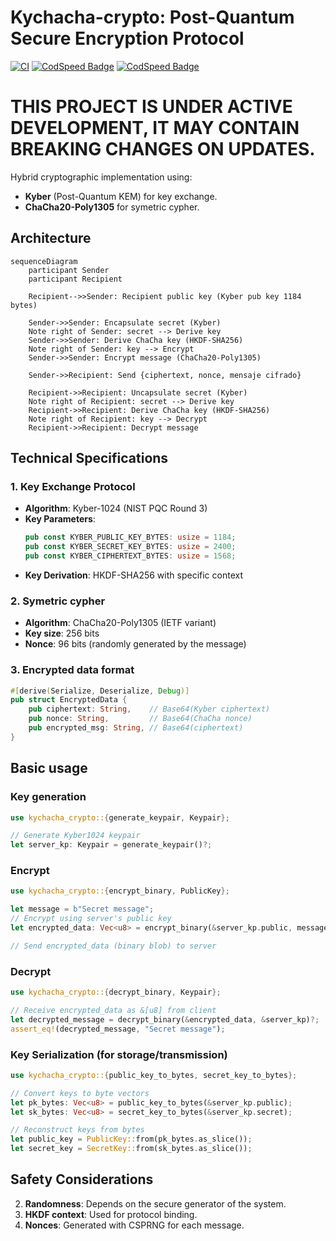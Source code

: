 # Kychacha-crypto: Post-Quantum Secure Encryption Protocol
[![CI](https://github.com/Nichokas/kychacha_crypto/actions/workflows/build.yaml/badge.svg)](https://github.com/Nichokas/kychacha_crypto/actions/workflows/build.yaml)
[![CodSpeed Badge](https://img.shields.io/endpoint?url=https://codspeed.io/badge.json)](https://codspeed.io/Nichokas/kychacha_crypto)
[![CodSpeed Badge](https://img.shields.io/crates/v/ml-dsa?logo=rust)](https://crates.io/crates/kychacha_crypto)

# THIS PROJECT IS UNDER ACTIVE DEVELOPMENT, IT MAY CONTAIN BREAKING CHANGES ON UPDATES.

Hybrid cryptographic implementation using:
- **Kyber** (Post-Quantum KEM) for key exchange.
- **ChaCha20-Poly1305** for symetric cypher.

## Architecture

```mermaid
sequenceDiagram
    participant Sender
    participant Recipient

    Recipient-->>Sender: Recipient public key (Kyber pub key 1184 bytes)
    
    Sender->>Sender: Encapsulate secret (Kyber)
    Note right of Sender: secret --> Derive key
    Sender->>Sender: Derive ChaCha key (HKDF-SHA256)
    Note right of Sender: key --> Encrypt
    Sender->>Sender: Encrypt message (ChaCha20-Poly1305)
    
    Sender->>Recipient: Send {ciphertext, nonce, mensaje cifrado}
    
    Recipient->>Recipient: Uncapsulate secret (Kyber)
    Note right of Recipient: secret --> Derive key
    Recipient->>Recipient: Derive ChaCha key (HKDF-SHA256)
    Note right of Recipient: key --> Decrypt
    Recipient->>Recipient: Decrypt message
```

## Technical Specifications

### 1. Key Exchange Protocol
- **Algorithm**: Kyber-1024 (NIST PQC Round 3)
- **Key Parameters**:
  ```rust
  pub const KYBER_PUBLIC_KEY_BYTES: usize = 1184;
  pub const KYBER_SECRET_KEY_BYTES: usize = 2400;
  pub const KYBER_CIPHERTEXT_BYTES: usize = 1568;
  ```
- **Key Derivation**: HKDF-SHA256 with specific context

### 2. Symetric cypher
- **Algorithm**: ChaCha20-Poly1305 (IETF variant)
- **Key size**: 256 bits
- **Nonce**: 96 bits (randomly generated by the message)

### 3. Encrypted data format
```rust
#[derive(Serialize, Deserialize, Debug)]
pub struct EncryptedData {
    pub ciphertext: String,    // Base64(Kyber ciphertext)
    pub nonce: String,         // Base64(ChaCha nonce)
    pub encrypted_msg: String, // Base64(ciphertext)
}
```

## Basic usage

### Key generation
```rust
use kychacha_crypto::{generate_keypair, Keypair};

// Generate Kyber1024 keypair
let server_kp: Keypair = generate_keypair()?;
```

### Encrypt
```rust
use kychacha_crypto::{encrypt_binary, PublicKey};

let message = b"Secret message";
// Encrypt using server's public key
let encrypted_data: Vec<u8> = encrypt_binary(&server_kp.public, message)?;

// Send encrypted_data (binary blob) to server
```

### Decrypt
```rust
use kychacha_crypto::{decrypt_binary, Keypair};

// Receive encrypted_data as &[u8] from client
let decrypted_message = decrypt_binary(&encrypted_data, &server_kp)?;
assert_eq!(decrypted_message, "Secret message");
```

### Key Serialization (for storage/transmission)
```rust
use kychacha_crypto::{public_key_to_bytes, secret_key_to_bytes};

// Convert keys to byte vectors
let pk_bytes: Vec<u8> = public_key_to_bytes(&server_kp.public);
let sk_bytes: Vec<u8> = secret_key_to_bytes(&server_kp.secret);

// Reconstruct keys from bytes
let public_key = PublicKey::from(pk_bytes.as_slice());
let secret_key = SecretKey::from(sk_bytes.as_slice());
```

## Safety Considerations

2. **Randomness**: Depends on the secure generator of the system.
3. **HKDF context**: Used for protocol binding.
4. **Nonces**: Generated with CSPRNG for each message.

